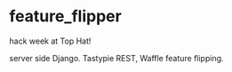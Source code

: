 feature_flipper
===============

hack week at Top Hat!

server side Django. Tastypie REST, Waffle feature flipping.
